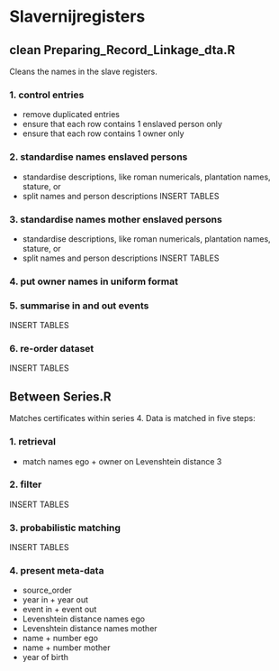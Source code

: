 # Slavernijregisters

## clean Preparing_Record_Linkage_dta.R
Cleans the names in the slave registers.

### 1. control entries
- remove duplicated entries
- ensure that each row contains 1 enslaved person only
- ensure that each row contains 1 owner only

### 2. standardise names enslaved persons
- standardise descriptions, like roman numericals, plantation names, stature, or 
- split names and person descriptions
INSERT TABLES

### 3. standardise names mother enslaved persons
- standardise descriptions, like roman numericals, plantation names, stature, or 
- split names and person descriptions
INSERT TABLES

### 4. put owner names in uniform format


### 5. summarise in and out events
INSERT TABLES


### 6. re-order dataset
INSERT TABLES


## Between Series.R
Matches certificates within series 4. Data is matched in five steps:

### 1. retrieval
- match names ego + owner on Levenshtein distance 3

### 2. filter
INSERT TABLES

### 3. probabilistic matching
INSERT TABLES

### 4. present meta-data
- source_order
- year in + year out
- event in + event out
- Levenshtein distance names ego
- Levenshtein distance names mother
- name + number ego
- name + number mother
- year of birth
